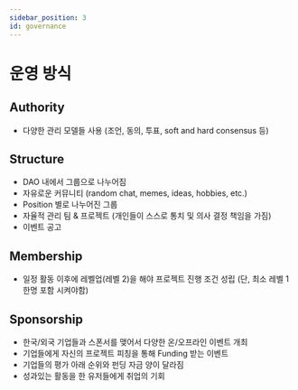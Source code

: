 ```yaml
---
sidebar_position: 3
id: governance
---
```


# 운영 방식

## Authority
- 다양한 관리 모델들 사용 (조언, 동의, 투표, soft and hard consensus 등)
## Structure
- DAO 내에서 그룹으로 나누어짐
- 자유로운 커뮤니티 (random chat, memes, ideas, hobbies, etc.)
- Position 별로 나누어진 그룹
- 자율적 관리 팀 & 프로젝트 (개인들이 스스로 통치 및 의사 결정 책임을 가짐)
- 이벤트 공고
## Membership
- 일정 활동 이후에 레벨업(레벨 2)을 해야 프로젝트 진행 조건 성립 (단, 최소 레벨 1 한명 포함 시켜야함)
## Sponsorship 
- 한국/외국 기업들과 스폰서를 맺어서 다양한 온/오프라인 이벤트 개최 
- 기업들에게 자신의 프로젝트 피칭을 통해 Funding 받는 이벤트 
- 기업들의 평가 아래 순위와 펀딩 자금 양이 달라짐
- 성과있는 활동을 한 유저들에게 취업의 기회 


